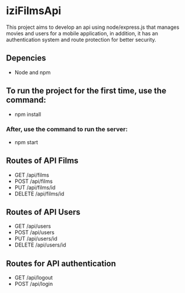 # iziFilmsApi
This project aims to develop an api using node/express.js that manages movies and users for a mobile application, in addition, it has an authentication system and route protection for better security.

## Depencies
  - Node and npm

## To run the project for the first time, use the command:
  - npm install
### After, use the command to run the server:
  - npm start
  
## Routes of API Films
  - GET /api/films
  - POST /api/films
  - PUT /api/films/id
  - DELETE /api/films/id

## Routes of API Users
  - GET /api/users
  - POST /api/users
  - PUT /api/users/id
  - DELETE /api/users/id
  
## Routes for API authentication
  - GET /api/logout
  - POST /api/login
